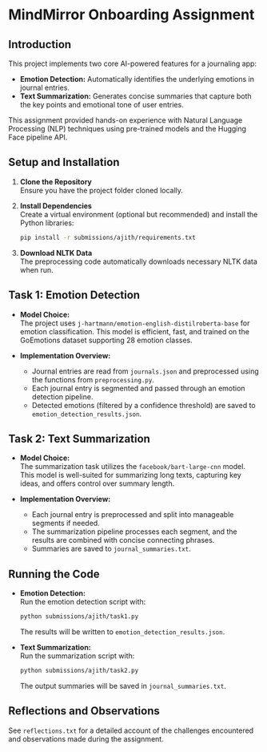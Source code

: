# MindMirror Onboarding Assignment 

## Introduction

This project implements two core AI-powered features for a journaling app:

- **Emotion Detection:** Automatically identifies the underlying emotions in journal entries.
- **Text Summarization:** Generates concise summaries that capture both the key points and emotional tone of user entries.

This assignment provided hands-on experience with Natural Language Processing (NLP) techniques using pre-trained models and the Hugging Face pipeline API.

## Setup and Installation

1. **Clone the Repository**  
   Ensure you have the project folder cloned locally.

2. **Install Dependencies**  
   Create a virtual environment (optional but recommended) and install the Python libraries:
   ```bash
   pip install -r submissions/ajith/requirements.txt
   ```

3. **Download NLTK Data**  
   The preprocessing code automatically downloads necessary NLTK data when run.

## Task 1: Emotion Detection

- **Model Choice:**  
  The project uses `j-hartmann/emotion-english-distilroberta-base` for emotion classification. This model is efficient, fast, and trained on the GoEmotions dataset supporting 28 emotion classes.

- **Implementation Overview:**  
  - Journal entries are read from `journals.json` and preprocessed using the functions from `preprocessing.py`.
  - Each journal entry is segmented and passed through an emotion detection pipeline.
  - Detected emotions (filtered by a confidence threshold) are saved to `emotion_detection_results.json`.

## Task 2: Text Summarization

- **Model Choice:**  
  The summarization task utilizes the `facebook/bart-large-cnn` model. This model is well-suited for summarizing long texts, capturing key ideas, and offers control over summary length.

- **Implementation Overview:**  
  - Each journal entry is preprocessed and split into manageable segments if needed.
  - The summarization pipeline processes each segment, and the results are combined with concise connecting phrases.
  - Summaries are saved to `journal_summaries.txt`.

## Running the Code

- **Emotion Detection:**  
  Run the emotion detection script with:
  ```bash
  python submissions/ajith/task1.py
  ```
  The results will be written to `emotion_detection_results.json`.

- **Text Summarization:**  
  Run the summarization script with:
  ```bash
  python submissions/ajith/task2.py
  ```
  The output summaries will be saved in `journal_summaries.txt`.

## Reflections and Observations

See `reflections.txt` for a detailed account of the challenges encountered and observations made during the assignment. 
